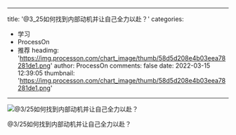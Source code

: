 
---
title: '@3_25如何找到内部动机并让自己全力以赴？'
categories: 
 - 学习
 - ProcessOn
 - 推荐
headimg: 'https://img.processon.com/chart_image/thumb/58d5d208e4b03eea78281de1.png'
author: ProcessOn
comments: false
date: 2022-03-15 12:39:05
thumbnail: 'https://img.processon.com/chart_image/thumb/58d5d208e4b03eea78281de1.png'
---

<div>   
<img class="thumb" alt="@3/25如何找到内部动机并让自己全力以赴？" src="https://img.processon.com/chart_image/thumb/58d5d208e4b03eea78281de1.png" referrerpolicy="no-referrer">
<p>@3/25如何找到内部动机并让自己全力以赴？</p>  
</div>
            